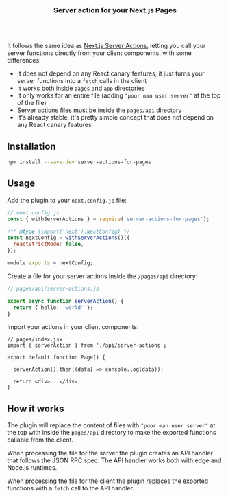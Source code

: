 <div align='center'>
    <br/>
    <br/>
    <br/>
    <h3>Server action for your Next.js Pages</h3>
    <br/>
    <br/>
</div>

It follows the same idea as [Next.js Server Actions](https://nextjs.org/docs/app/building-your-application/data-fetching/server-actions), letting you call your server functions directly from your client components, with some differences:

- It does not depend on any React canary features, it just turns your server functions into a `fetch` calls in the client
- It works both inside `pages` and `app` directories
- It only works for an entire file (adding `"poor man user server"` at the top of the file)
- Server actions files must be inside the `pages/api` directory
- It's already stable, it's pretty simple concept that does not depend on any React canary features

## Installation

```bash
npm install --save-dev server-actions-for-pages
```

## Usage

Add the plugin to your `next.config.js` file:

```js
// next.config.js
const { withServerActions } = require('server-actions-for-pages');

/** @type {import('next').NextConfig} */
const nextConfig = withServerActions()({
  reactStrictMode: false,
});

module.exports = nextConfig;
```

Create a file for your server actions inside the `/pages/api` directory:

```ts
// pages/api/server-actions.js

export async function serverAction() {
  return { hello: 'world' };
}
```

Import your actions in your client components:

```tsx
// pages/index.jsx
import { serverAction } from './api/server-actions';

export default function Page() {

  serverAction().then((data) => console.log(data));

  return <div>...</div>;
}
```

## How it works

The plugin will replace the content of files with `"poor man user server"` at the top with inside the `pages/api` directory to make the exported functions callable from the client.

When processing the file for the server the plugin creates an API handler that follows the JSON RPC spec. The API handler works both with edge and Node.js runtimes.

When processing the file for the client the plugin replaces the exported functions with a `fetch` call to the API handler.
